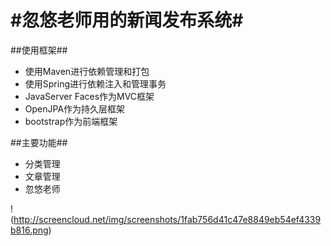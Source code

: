 #忽悠老师用的新闻发布系统#
=============
##使用框架##
* 使用Maven进行依赖管理和打包
* 使用Spring进行依赖注入和管理事务
* JavaServer Faces作为MVC框架
* OpenJPA作为持久层框架
* bootstrap作为前端框架

##主要功能##
* 分类管理
* 文章管理
* 忽悠老师

!(http://screencloud.net/img/screenshots/1fab756d41c47e8849eb54ef4339b816.png)
